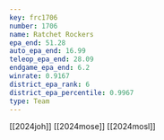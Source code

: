 ```yaml
---
key: frc1706
number: 1706
name: Ratchet Rockers
epa_end: 51.28
auto_epa_end: 16.99
teleop_epa_end: 28.09
endgame_epa_end: 6.2
winrate: 0.9167
district_epa_rank: 6
district_epa_percentile: 0.9967
type: Team
---
```

[[2024joh]]
[[2024mose]]
[[2024mosl]]
